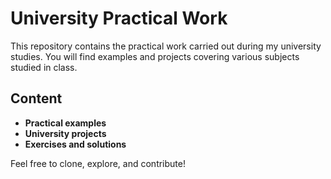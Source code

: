 # University Practical Work  
This repository contains the practical work carried out during my university studies. You will find examples and projects covering various subjects studied in class.  
## Content 
- **Practical examples** 
- **University projects**
- **Exercises and solutions**

Feel free to clone, explore, and contribute!
